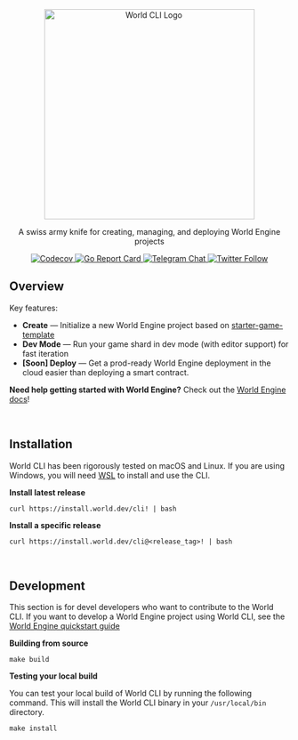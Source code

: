 <div align="center">
<img alt="World CLI Logo" src="https://i.imgur.com/XM74ODi.png" width="378">
<p>A swiss army knife for creating, managing, and deploying World Engine projects</p>
  <p>
    <a href="https://codecov.io/gh/Argus-Labs/world-cli" >
    <img alt="Codecov" src="https://codecov.io/gh/Argus-Labs/world-cli/branch/main/graph/badge.svg?token=XMH4P082HZ"/>
    </a>
    <a href="https://goreportcard.com/report/pkg.world.dev/world-cli">
    <img alt="Go Report Card" src="https://goreportcard.com/badge/pkg.world.dev/world-cli">
    </a>
    <a href="https://t.me/worldengine_dev" target="_blank">
    <img alt="Telegram Chat" src="https://img.shields.io/endpoint?color=neon&logo=telegram&label=chat&url=https%3A%2F%2Ftg.sumanjay.workers.dev%2Fworldengine_dev">
    </a>
    <a href="https://x.com/WorldEngineGG" target="_blank">
    <img alt="Twitter Follow" src="https://img.shields.io/twitter/follow/WorldEngineGG">
    </a>
  </p>
</div>

## Overview

Key features:

- **Create** — Initialize a new World Engine project based on [starter-game-template](https://github.com/Argus-Labs/starter-game-template)
- **Dev Mode** — Run your game shard in dev mode (with editor support) for fast iteration
- **[Soon] Deploy** — Get a prod-ready World Engine deployment in the cloud easier than deploying a smart contract.

**Need help getting started with World Engine?** Check out the [World Engine docs](https://world.dev)!

<br/>

## Installation

World CLI has been rigorously tested on macOS and Linux.
If you are using Windows, you will need
[WSL](https://docs.microsoft.com/en-us/windows/wsl/install-win10) to install and use the CLI.

**Install latest release**
```
curl https://install.world.dev/cli! | bash
```

**Install a specific release**
```
curl https://install.world.dev/cli@<release_tag>! | bash
```

<br/>

## Development

This section is for devel developers who want to contribute to the World CLI.
If you want to develop a World Engine project using World CLI, see the
[World Engine quickstart guide](https://world.dev/quickstart)

**Building from source**

```
make build
```

**Testing your local build**

You can test your local build of World CLI by running the following command.
This will install the World CLI binary in your `/usr/local/bin` directory.

```
make install
```
